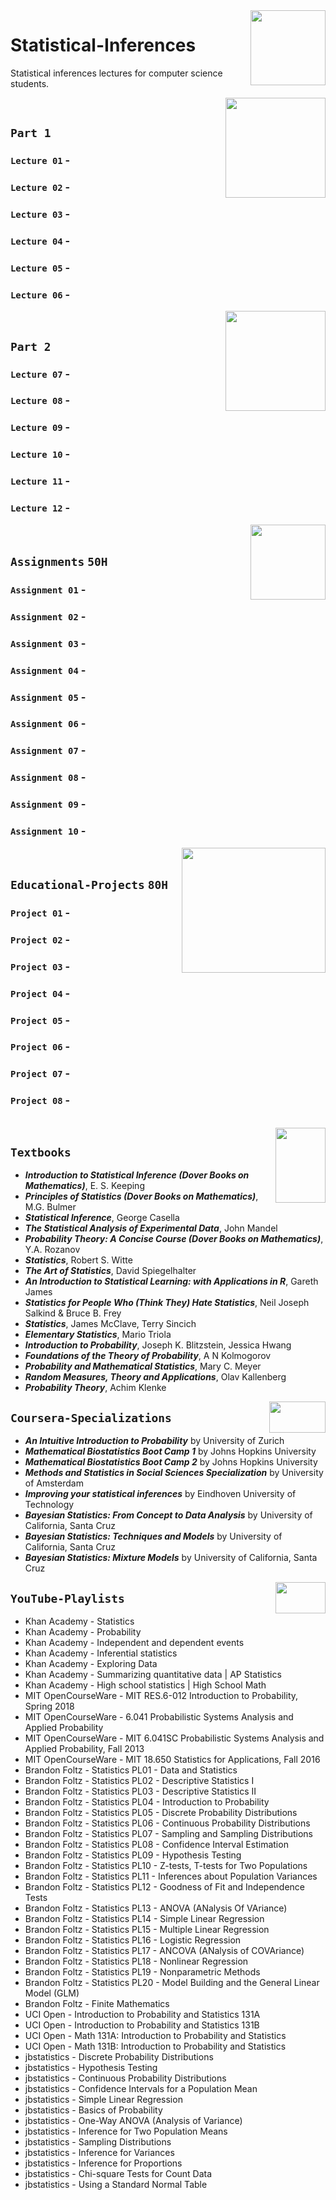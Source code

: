 <img align="right" width="120" height="120" src="https://github.com/cs-MohamedAyman/Computer-Science-Textbooks/blob/master/logos/statistical-inferences.jpg">

# Statistical-Inferences
Statistical inferences lectures for computer science students.

<img align="right" width="160" height="160" src="https://github.com/cs-MohamedAyman/Computer-Science-Textbooks/blob/master/logos/practice1.jpg">
<br>

## `Part 1` 

### `Lecture 01` - 
### `Lecture 02` - 
### `Lecture 03` - 
### `Lecture 04` - 
### `Lecture 05` - 
### `Lecture 06` - 

<img align="right" width="160" height="160" src="https://github.com/cs-MohamedAyman/Computer-Science-Textbooks/blob/master/logos/practice1.jpg">
<br>

## `Part 2` 

### `Lecture 07` - 
### `Lecture 08` - 
### `Lecture 09` - 
### `Lecture 10` - 
### `Lecture 11` - 
### `Lecture 12` - 

<img align="right" width="120" height="120" src="https://github.com/cs-MohamedAyman/Computer-Science-Textbooks/blob/master/logos/practice2.jpg">
<br>

## `Assignments` `50H`

### `Assignment 01` - 
### `Assignment 02` - 
### `Assignment 03` - 
### `Assignment 04` - 
### `Assignment 05` - 
### `Assignment 06` - 
### `Assignment 07` - 
### `Assignment 08` - 
### `Assignment 09` - 
### `Assignment 10` - 

<img align="right" width="230" height="200" src="https://github.com/cs-MohamedAyman/Computer-Science-Textbooks/blob/master/logos/educational-projects.jpg">
<br>

## `Educational-Projects` `80H`

### `Project 01` -
### `Project 02` -
### `Project 03` -
### `Project 04` -
### `Project 05` -
### `Project 06` -
### `Project 07` -
### `Project 08` -

<br>
<img align="right" width="80" height="120" src="https://github.com/cs-MohamedAyman/Computer-Science-Textbooks/blob/master/logos/textbooks.jpg">

## `Textbooks`

* ***Introduction to Statistical Inference (Dover Books on Mathematics)***, E. S. Keeping
* ***Principles of Statistics (Dover Books on Mathematics)***, M.G. Bulmer
* ***Statistical Inference***, George Casella
* ***The Statistical Analysis of Experimental Data***, John Mandel
* ***Probability Theory: A Concise Course (Dover Books on Mathematics)***, Y.A. Rozanov
* ***Statistics***, Robert S. Witte
* ***The Art of Statistics***, David Spiegelhalter
* ***An Introduction to Statistical Learning: with Applications in R***, Gareth James
* ***Statistics for People Who (Think They) Hate Statistics***, Neil Joseph Salkind & Bruce B. Frey
* ***Statistics***, James McClave, Terry Sincich
* ***Elementary Statistics***, Mario Triola
* ***Introduction to Probability***, Joseph K. Blitzstein, Jessica Hwang
* ***Foundations of the Theory of Probability***, A N Kolmogorov
* ***Probability and Mathematical Statistics***, Mary C. Meyer
* ***Random Measures, Theory and Applications***, Olav Kallenberg
* ***Probability Theory***, Achim Klenke

<img align="right" width="90" height="50" src="https://github.com/cs-MohamedAyman/Coursera-Specializations/blob/master/organizations-logos/coursera.jpg">

## `Coursera-Specializations`

* ***An Intuitive Introduction to Probability*** by University of Zurich
* ***Mathematical Biostatistics Boot Camp 1*** by Johns Hopkins University
* ***Mathematical Biostatistics Boot Camp 2*** by Johns Hopkins University
* ***Methods and Statistics in Social Sciences Specialization*** by University of Amsterdam
* ***Improving your statistical inferences*** by Eindhoven University of Technology
* ***Bayesian Statistics: From Concept to Data Analysis*** by University of California, Santa Cruz
* ***Bayesian Statistics: Techniques and Models*** by University of California, Santa Cruz
* ***Bayesian Statistics: Mixture Models*** by University of California, Santa Cruz

<img align="right" width="80" height="50" src="https://github.com/cs-MohamedAyman/YouTube-Playlists/blob/master/organizations-logos/youtube.jpg">

## `YouTube-Playlists`

- Khan Academy - Statistics
- Khan Academy - Probability
- Khan Academy - Independent and dependent events
- Khan Academy - Inferential statistics
- Khan Academy - Exploring Data
- Khan Academy - Summarizing quantitative data | AP Statistics
- Khan Academy - High school statistics | High School Math
- MIT OpenCourseWare - MIT RES.6-012 Introduction to Probability, Spring 2018
- MIT OpenCourseWare - 6.041 Probabilistic Systems Analysis and Applied Probability
- MIT OpenCourseWare - MIT 6.041SC Probabilistic Systems Analysis and Applied Probability, Fall 2013
- MIT OpenCourseWare - MIT 18.650 Statistics for Applications, Fall 2016
- Brandon Foltz - Statistics PL01 - Data and Statistics
- Brandon Foltz - Statistics PL02 - Descriptive Statistics I
- Brandon Foltz - Statistics PL03 - Descriptive Statistics II
- Brandon Foltz - Statistics PL04 - Introduction to Probability
- Brandon Foltz - Statistics PL05 - Discrete Probability Distributions
- Brandon Foltz - Statistics PL06 - Continuous Probability Distributions
- Brandon Foltz - Statistics PL07 - Sampling and Sampling Distributions
- Brandon Foltz - Statistics PL08 - Confidence Interval Estimation
- Brandon Foltz - Statistics PL09 - Hypothesis Testing
- Brandon Foltz - Statistics PL10 - Z-tests, T-tests for Two Populations
- Brandon Foltz - Statistics PL11 - Inferences about Population Variances
- Brandon Foltz - Statistics PL12 - Goodness of Fit and Independence Tests
- Brandon Foltz - Statistics PL13 - ANOVA (ANalysis Of VAriance)
- Brandon Foltz - Statistics PL14 - Simple Linear Regression
- Brandon Foltz - Statistics PL15 - Multiple Linear Regression
- Brandon Foltz - Statistics PL16 - Logistic Regression
- Brandon Foltz - Statistics PL17 - ANCOVA (ANalysis of COVAriance)
- Brandon Foltz - Statistics PL18 - Nonlinear Regression
- Brandon Foltz - Statistics PL19 - Nonparametric Methods
- Brandon Foltz - Statistics PL20 - Model Building and the General Linear Model (GLM)
- Brandon Foltz - Finite Mathematics
- UCI Open - Introduction to Probability and Statistics 131A
- UCI Open - Introduction to Probability and Statistics 131B
- UCI Open - Math 131A: Introduction to Probability and Statistics
- UCI Open - Math 131B: Introduction to Probability and Statistics
- jbstatistics - Discrete Probability Distributions
- jbstatistics - Hypothesis Testing
- jbstatistics - Continuous Probability Distributions
- jbstatistics - Confidence Intervals for a Population Mean
- jbstatistics - Simple Linear Regression
- jbstatistics - Basics of Probability
- jbstatistics - One-Way ANOVA (Analysis of Variance)
- jbstatistics - Inference for Two Population Means
- jbstatistics - Sampling Distributions
- jbstatistics - Inference for Variances
- jbstatistics - Inference for Proportions
- jbstatistics - Chi-square Tests for Count Data
- jbstatistics - Using a Standard Normal Table
